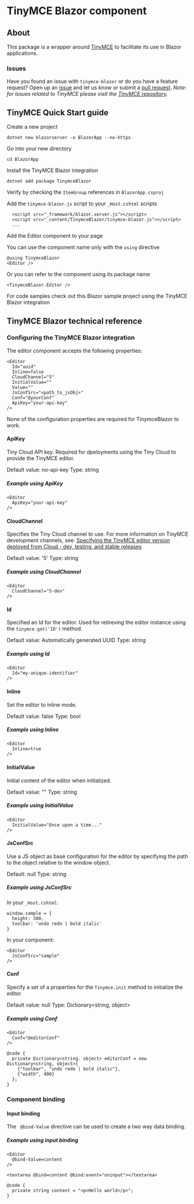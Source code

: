 # TinyMCE Blazor component

## About

This package is a wrapper around [TinyMCE]() to facilitate its use in Blazor applications.

### Issues

Have you found an issue with `tinymce-blazor` or do you have a feature request? Open up an [issue](https://github.com/tinymce/tinymce-blazor/issues) and let us know or submit a [pull request](https://github.com/tinymce/tinymce-blazor/pulls). *Note: for issues related to TinyMCE please visit the [TinyMCE repository](https://github.com/tinymce/tinymce).*

## TinyMCE Quick Start guide

Create a new project

`dotnet new blazorserver -o BlazorApp --no-https`

Go into your new directory

`cd BlazorApp`

Install the TinyMCE Blazor integration

`dotnet add package TinymceBlazor`

Verify by checking the `ItemGroup` references in `BlazorApp.csproj`

Add the `tinymce-blazor.js` script to your `_Host.cshtml` scripts

```
  <script src="_framework/blazor.server.js"></script>
  <script src="_content/TinymceBlazor/tinymce-blazor.js"></script>
  ...
```

Add the Editor component to your page

You can use the component name only with the `using` directive

```
@using TinymceBlazor
<Editor />
```

Or you can refer to the component using its package name
```
<TinymceBlazor.Editor />
```

For code samples check out this Blazor sample project using the TinyMCE Blazor integration

## TinyMCE Blazor technical reference

### Configuring the TinyMCE Blazor integration

The editor component accepts the following properties:

```
<Editor
  Id="uuid"
  Inline=false
  CloudChannel="5"
  InitialValue=""
  Value=""
  JsConfSrc="<path_to_jsObj>"
  Conf="@yourConf"
  ApiKey="your-api-key"
/>
```

None of the configuration properties are required for TinymceBlazor to work.

#### ApiKey

Tiny Cloud API key. Required for dpeloyments using the Tiny Cloud to provide the TinyMCE editor.

Default value: no-api-key
Type: string

##### Example using ApiKey
```
<Editor
  ApiKey="your-api-key"
/>
```

#### CloudChannel

Specifies the Tiny Cloud channel to use. For more information on TinyMCE development channels, see: [Specifying the TinyMCE editor version deployed from Cloud - dev, testing, and stable releases](https://www.tiny.cloud/docs/cloud-deployment-guide/editor-plugin-version/#devtestingandstablereleases)

Default value: '5'
Type: string

##### Example using CloudChannel
```
<Editor
  CloudChannel="5-dev"
/>
```

#### Id

Specified an Id for the editor. Used for retireving the editor instance using the `tinymce.get('ID')` method.

Default value: Automatically generated UUID
Type: string

##### Example using Id
```
<Editor
  Id="my-unique-identifier"
/>
```

#### Inline

Set the editor to inline mode.

Default value: false
Type: bool

##### Example using Inline
```
<Editor
  Inline=true
/>
```

#### InitialValue

Initial content of the editor when initialized.

Default value: ""
Type: string
##### Example using InitialValue
```
<Editor
  InitialValue="Once upon a time..."
/>
```

#### JsConfSrc

Use a JS object as base configuration for the editor by specifying the path to the object relative to the window object.

Default: null
Type: string

##### Example using JsConfSrc

In your `_Host.cshtml`:
```
window.sample = {
  height: 300,
  toolbar: 'undo redo | bold italic'
}
```
In your component:
```
<Editor
  JsConfSrc="sample"
/>
```

#### Conf

Specify a set of a properties for the `Tinymce.init` method to initialize the editor.

Default value: null
Type: Dictionary<string, object>

##### Example using Conf
```
<Editor
  Conf="@editorConf"
/>

@code {
  private Dictionary<string. object> editorConf = new Dictionary<string, object>{
    {"toolbar", "undo redo | bold italic"},
    {"width", 400}
  };
}
```

### Component binding

#### Input binding

The ` @bind-Value` directive can be used to create a two way data binding.

##### Example using input binding

```
<Editor
  @bind-Value=content
/>

<textarea @bind=content @bind:event="oninput"></textarea>

@code {
  private string content = "<p>Hello world</p>";
}
```
